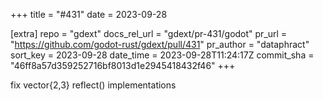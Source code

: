 +++
title = "#431"
date = 2023-09-28

[extra]
repo = "gdext"
docs_rel_url = "gdext/pr-431/godot"
pr_url = "https://github.com/godot-rust/gdext/pull/431"
pr_author = "dataphract"
sort_key = 2023-09-28
date_time = 2023-09-28T11:24:17Z
commit_sha = "46ff8a57d359252716bf8013d1e2945418432f46"
+++

fix vector{2,3} reflect() implementations
